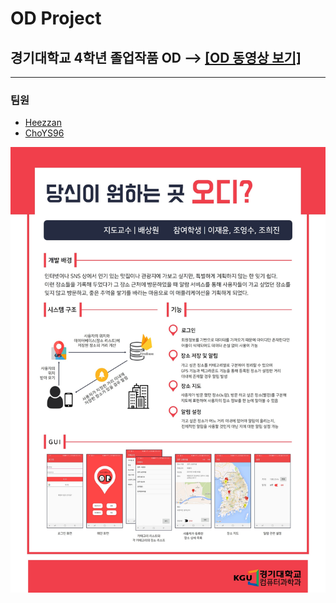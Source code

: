 # OD Project

## 경기대학교 4학년 졸업작품 OD --> [[OD 동영상 보기]](https://youtu.be/Pbh0QHIHu2s)
- - -
### 팀원   
* [Heezzan](https://github.com/Heezzan)
* [ChoYS96](https://github.com/ChoYS96)

![OD](/image/OD.jpg)   


